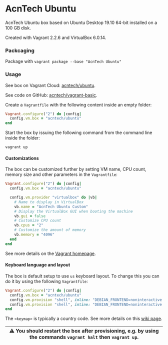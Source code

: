 # AcnTech Ubuntu
AcnTech Ubuntu box based on Ubuntu Desktop 19.10 64-bit installed on a 100 GB disk.

Created with Vagrant 2.2.6 and VirtualBox 6.0.14.

### Packcaging
Package with `vagrant package --base "AcnTech Ubuntu"`

### Usage
See box on Vagrant Cloud: [acntech/ubuntu](https://app.vagrantup.com/acntech/boxes/ubuntu).

See code on GitHub: [acntech/vagrant-basic](https://github.com/acntech/vagrant-basic).

Create a ```Vagrantfile``` with the following content inside an empty folder:
```ruby
Vagrant.configure("2") do |config|
  config.vm.box = "acntech/ubuntu"
end
```

Start the box by issuing the following command from the command line inside the folder:
```
vagrant up
```

#### Customizations
The box can be customized further by setting VM name, CPU count, memory size and other parameters in the `Vagrantfile`:
```ruby
Vagrant.configure("2") do |config|
  config.vm.box = "acntech/ubuntu"

  config.vm.provider "virtualbox" do |vb|
    # Name to display in VirtualBox
    vb.name = "AcnTech Ubuntu Custom"
    # Display the VirtualBox GUI when booting the machine
    vb.gui = false
    # Customize CPU count
    vb.cpus = "2"
    # Customize the amount of memory
    vb.memory = "4096"
  end
end
```
See more details on the [Vagrant homepage](https://www.vagrantup.com/docs/vagrantfile).

#### Keyboard language and layout
The box is default setup to use `us` keyboard layout. To change this you can do it by using the following `Vagrantfile`:
```ruby
Vagrant.configure("2") do |config|
  config.vm.box = "acntech/ubuntu"
  config.vm.provision "shell", inline: "DEBIAN_FRONTEND=noninteractive localectl set-keymap <keymap>"
  config.vm.provision "shell", inline: "DEBIAN_FRONTEND=noninteractive localectl set-x11-keymap <keymap>"
end
```
The `<keymap>` is typically a country code. See more details on this [wiki page](https://wiki.archlinux.org/index.php/Linux_console/Keyboard_configuration).

| :warning: **You should restart the box after provisioning, e.g. by using the commands** `vagrant halt` **then** `vagrant up`**.** |
| --- |
